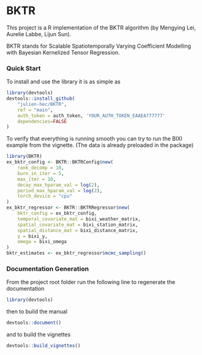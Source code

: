 # BKTR
This project is a R implementation of the BKTR algorithm (by Mengying Lei, Aurelie Labbe, Lijun Sun).

BKTR stands for Scalable Spatiotemporally Varying Coefficient Modelling with Bayesian Kernelized Tensor Regression.

### Quick Start
To install and use the library it is as simple as
```r
library(devtools)
devtools::install_github(
    "julien-hec/BKTR",
    ref = "main",
    auth_token = auth_token, 'YOUR_AUTH_TOKEN_EAAEA777777'
    dependencies=FALSE
)
```
To verify that everything is running smooth you can try to run the BIXI example from the vignette. (The data is already preloaded in the package)
```r
library(BKTR)
ex_bktr_config <- BKTR::BKTRConfig$new(
    rank_decomp = 10,
    burn_in_iter = 5,
    max_iter = 10,
    decay_max_hparam_val = log(2),
    period_max_hparam_val = log(2),
    torch_device = "cpu"
)
ex_bktr_regressor <- BKTR::BKTRRegressor$new(
    bktr_config = ex_bktr_config,
    temporal_covariate_mat = bixi_weather_matrix,
    spatial_covariate_mat = bixi_station_matrix,
    spatial_distance_mat = bixi_distance_matrix,
    y = bixi_y,
    omega = bixi_omega
)
bktr_estimates <- ex_bktr_regressor$mcmc_sampling()
```

### Documentation Generation
From the project root folder run the following line to regenerate the documentation
```r
library(devtools)
```
then to build the manual
```r
devtools::document()
```
and to build the vignettes
```r
devtools::build_vignettes()
```
